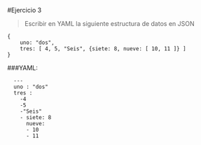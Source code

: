 #Ejercicio 3
>Escribir en YAML la siguiente estructura de datos en JSON

```
{
	uno: "dos",
	tres: [ 4, 5, "Seis", {siete: 8, nueve: [ 10, 11 ]} ]
}
```

###YAML:
```
  ---
  uno : "dos"
  tres :
    -4
    -5
    -"Seis"
    - siete: 8
      nueve:
      - 10
      - 11
```